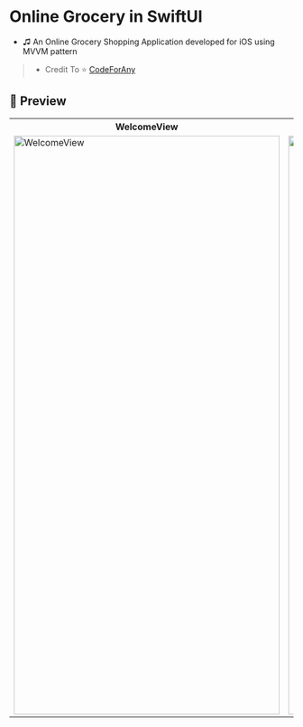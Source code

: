 # Online Grocery in SwiftUI

 * ♫ An Online Grocery Shopping Application developed for iOS using MVVM pattern
> * Credit To ⭐️ [CodeForAny](https://www.youtube.com/@CodeForAny)

## 📸 Preview
<table align="center">
  <tr>
    <th>WelcomeView</th>
    <th>GreetingView</th>
    <th>LoginView</th>
  </tr>
  <tr>
    <td><img width="471" height="1024" alt="WelcomeView" src="https://github.com/user-attachments/assets/1e6d5fda-3fd9-43c2-b0cc-c41f90e00d3f" /></td>
    <td><img width="471" height="1024" alt="GreetingView" src="https://github.com/user-attachments/assets/e82c2dcb-ff58-411c-95ae-5107bc431c2c" /></td>
    <td><img width="471" height="1024" alt="LoginView" src="https://github.com/user-attachments/assets/40e38e49-5209-4c14-b93a-3c692290a20c" /></td>
  </tr>
</table>
